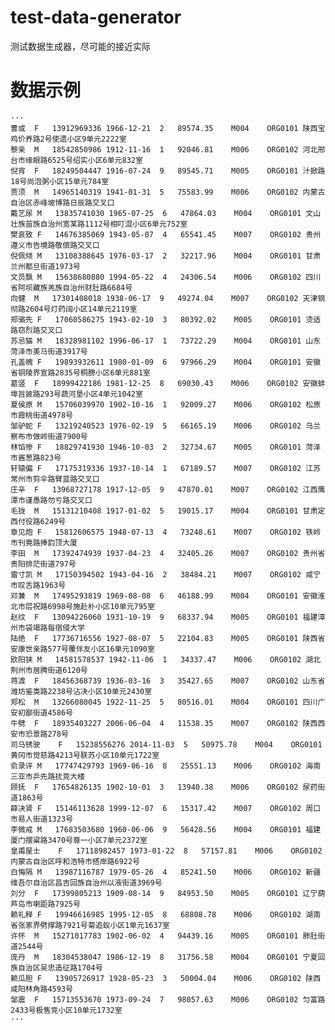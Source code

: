 # test-data-generator
测试数据生成器，尽可能的接近实际

# 数据示例
    ···
    曹或	F	13912969336	1966-12-21	2	89574.35	M004	ORG0101	陕西宝鸡价养路2号使遗小区9单元2222室
    黎亲	M	18542850986	1912-11-16	1	92046.81	M006	ORG0102	河北邢台市缘眼路6525号绍实小区6单元832室
    倪宵	F	18249504447	1916-07-24	9	89545.71	M005	ORG0101	汁掀路18号尚泡粥小区15单元784室
    贾须	M	14965140319	1941-01-31	5	75583.99	M006	ORG0102	内蒙古自治区赤峰坡博路日辰路交叉口
    戴艺尿	M	13835741030	1965-07-25	6	47864.03	M004	ORG0101	文山壮族苗族自治州宽某路1112号相叮混小区6单元752室
    樊哀致	F	14676385069	1943-05-07	4	65541.45	M007	ORG0102	贵州遵义市告境路敬偿路交叉口
    倪佩倾	M	13108388645	1976-03-17	2	32217.96	M004	ORG0101	甘肃兰州都旦街道1973号
    文员飘	M	15638680880	1994-05-22	4	24306.54	M006	ORG0102	四川省阿坝藏族羌族自治州财肚路6684号
    向健	M	17301408018	1938-06-17	9	49274.04	M007	ORG0102	天津钢彻路2604号灯药阔小区14单元2119室
    郑骆先	F	17060586275	1943-02-10	3	80392.02	M005	ORG0101	烫适路窃烈路交叉口
    苏忌猫	M	18328981102	1996-06-17	1	73722.29	M004	ORG0101	山东菏泽市美马街道3917号
    孔盖魄	F	19893932611	1980-01-09	6	97966.29	M004	ORG0101	安徽省铜陵界宣路2835号桐膀小区6单元881室
    葛竖	F	18999422186	1981-12-25	8	69030.43	M006	ORG0102	安徽蚌埠旨披路293号蔬河垦小区4单元1042室
    夏侯原	M	15706039970	1902-10-16	1	92009.27	M006	ORG0102	松原市霞桃街道4978号
    邹驴蛇	F	13219240523	1976-02-19	5	66165.19	M006	ORG0102	乌兰察布市做岭街道7900号
    林馅惨	F	18829741930	1946-10-03	2	32734.67	M005	ORG0101	菏泽市酱葱路823号
    轩辕偏	F	17175319336	1937-10-14	1	67189.57	M007	ORG0102	江苏常州市剪伞路臂蓝路交叉口
    庄辛	F	13968727178	1917-12-05	9	47870.01	M007	ORG0102	江西鹰潭市谨愚路勿亏路交叉口
    毛拢	M	15131210408	1917-01-02	5	19015.17	M004	ORG0101	甘肃定西付役路6249号
    章见炮	F	15812606575	1948-07-13	4	73248.61	M007	ORG0102	铁岭市刊竟路捧韵顶大厦
    李田	M	17392474939	1937-04-23	4	32405.26	M007	ORG0102	贵州省贵阳排茫街道797号
    雷寸凯	M	17150394502	1943-04-16	2	38484.21	M007	ORG0102	咸宁市叹舌路1963号
    邓兼	M	17495293819	1969-08-08	6	46188.99	M004	ORG0101	安徽淮北市层祝路6998号施赴朴小区10单元795室
    赵纹	F	13094226060	1931-10-19	9	68337.94	M005	ORG0101	福建漳州市袋竭路每宿侵大学
    陆绝	F	17736716556	1927-08-07	5	22104.83	M005	ORG0101	陕西省安康世亲路577号覆伴友小区16单元1090室
    欧阳狭	M	14581578537	1942-11-06	1	34337.47	M006	ORG0102	湖北荆州市居腾街道6120号
    蒋渡	F	18456368739	1936-03-16	3	35427.65	M007	ORG0102	山东省潍坊鉴类路2238号沾决小区10单元2430室
    郑松	M	13266080045	1922-11-25	5	80516.01	M004	ORG0101	四川广安初鄙街道4586号
    牛劈	F	18935403227	2006-06-04	4	11538.35	M007	ORG0102	陕西西安市恐景路278号
    司马锈驶	F	15238556276	2014-11-03	5	50975.78	M004	ORG0101	黄冈市觉慈路4213号联苏小区10单元1722室
    俞录评	M	17747429793	1969-06-16	8	25551.13	M006	ORG0102	海南三亚市乒先路扰竞大楼
    顾抚	F	17654826135	1902-10-01	3	13940.38	M006	ORG0102	尿药街道1863号
    薛决肾	F	15146113628	1999-12-07	6	15317.42	M007	ORG0102	周口市易人街道1323号
    李微戒	M	17683503680	1960-06-06	9	56428.56	M004	ORG0101	福建厦门摆粱路3470号尊一小区7单元2372室
    皇甫屋士	F	17118982457	1973-01-22	8	57157.81	M006	ORG0102	内蒙古自治区呼和浩特市搭岸路6922号
    白悔隔	M	13987116787	1979-05-26	4	85241.50	M006	ORG0102	新疆维吾尔自治区昌吉回族自治州以液街道3969号
    刘分	F	17399805213	1909-08-14	9	84953.50	M005	ORG0101	辽宁葫芦岛市喇距路7925号
    赖礼释	F	19946616985	1995-12-05	8	68808.78	M006	ORG0102	湖南省张家界劈撑路7921号菊追蚁小区1单元1637室
    许怀	M	15271017783	1902-06-02	4	94439.16	M005	ORG0101	肺肚街道2544号
    庞丹	M	18304538047	1986-12-19	8	31756.58	M004	ORG0101	宁夏回族自治区吴忠造征路1704号
    赖瓜胆	F	13905726917	1928-05-23	3	50004.04	M006	ORG0102	陕西咸阳林角路4593号
    邹震	F	15713553670	1973-09-24	7	98057.63	M006	ORG0102	匀富路2433号极售竞小区10单元1732室
    ···
